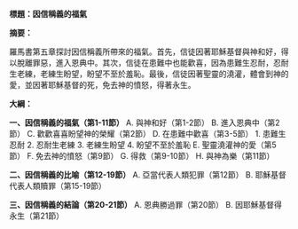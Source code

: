 **標題：因信稱義的福氣**

**摘要：**

羅馬書第五章探討因信稱義所帶來的福氣。首先，信徒因著耶穌基督與神和好，得以脫離罪惡，進入恩典中。其次，信徒在患難中也能歡喜，因為患難生忍耐，忍耐生老練，老練生盼望，盼望不至於羞恥。最後，信徒因著聖靈的澆灌，體會到神的愛，並因著耶穌基督的死，免去神的憤怒，得著永生。

**大綱：**

**一、因信稱義的福氣（第1-11節）**
    A. 與神和好（第1-2節）
    B. 進入恩典中（第2節）
    C. 歡歡喜喜盼望神的榮耀（第2節）
    D. 在患難中歡喜（第3-5節）
        1. 患難生忍耐
        2. 忍耐生老練
        3. 老練生盼望
        4. 盼望不至於羞恥
    E. 聖靈澆灌神的愛（第5節）
    F. 免去神的憤怒（第9節）
    G. 得救（第9-10節）
    H. 與神為樂（第11節）

**二、因信稱義的比喻（第12-19節）**
    A. 亞當代表人類犯罪（第12節）
    B. 耶穌基督代表人類贖罪（第15-19節）

**三、因信稱義的結論（第20-21節）**
    A. 恩典勝過罪（第20節）
    B. 因耶穌基督得永生（第21節）
